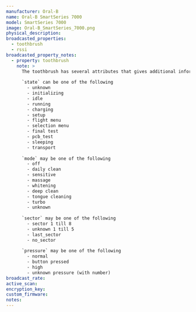 ```yaml
---
manufacturer: Oral-B
name: Oral-B SmartSeries 7000
model: SmartSeries 7000
image: Oral-B_SmartSeries_7000.png
physical_description:
broadcasted_properties:
  - toothbrush
  - rssi
broadcasted_property_notes:
  - property: toothbrush
    note: >
      The toothbrush has several attributes that gives additional information.  
  
      `state` can be one of the following
        - unknown
        - initializing
        - idle
        - running
        - charging
        - setup
        - flight menu
        - selection menu
        - final test
        - pcb_test
        - sleeping
        - transport  
  
      `mode` may be one of the following
        - off
        - daily clean
        - sensitive
        - massage
        - whitening
        - deep clean
        - tongue cleaning
        - turbo
        - unknown  
  
      `sector` may be one of the following
        - sector 1 till 8
        - unknown 1 till 5
        - last_sector
        - no_sector  
  
      `pressure` may be one of the following
        - normal
        - button pressed
        - high
        - unknown pressure (with number)
broadcast_rate:
active_scan:
encryption_key:
custom_firmware:
notes:
---
```


